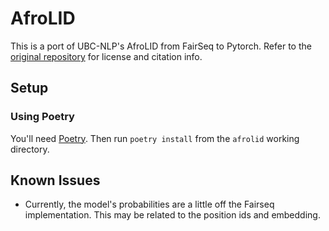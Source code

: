 # AfroLID

This is a port of UBC-NLP's AfroLID from FairSeq to Pytorch. Refer to the [original repository](https://github.com/UBC-NLP/afrolid) for license and citation info.


## Setup

### Using Poetry
You'll need [Poetry](https://python-poetry.org/docs/). Then run `poetry install` from the `afrolid` working directory.
## Known Issues

* Currently, the model's probabilities are a little off the Fairseq implementation. This may be related to the position ids and embedding.

